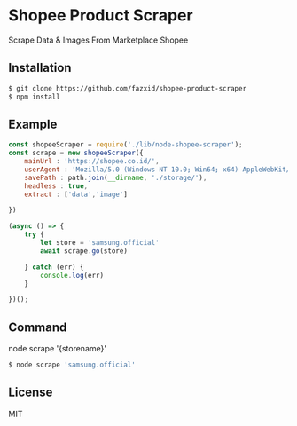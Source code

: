 # Shopee Product Scraper

Scrape Data & Images From Marketplace Shopee

## Installation

```bash
$ git clone https://github.com/fazxid/shopee-product-scraper
$ npm install
```

## Example

```js
const shopeeScraper = require('./lib/node-shopee-scraper');
const scrape = new shopeeScraper({
    mainUrl : 'https://shopee.co.id/',
    userAgent : 'Mozilla/5.0 (Windows NT 10.0; Win64; x64) AppleWebKit/537.36 (KHTML, like Gecko) Chrome/88.0.4324.104 Safari/537.36',
    savePath : path.join(__dirname, './storage/'),
    headless : true,
    extract : ['data','image']

})

(async () => {
    try {
        let store = 'samsung.official'
        await scrape.go(store)

    } catch (err) {
        console.log(err)
    }

})();

```

## Command

node scrape '{storename}'

```bash
$ node scrape 'samsung.official'
```

## License

MIT
